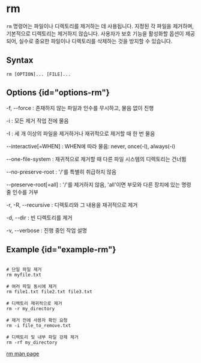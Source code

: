 # rm

`rm` 명령어는 파일이나 디렉토리를 제거하는 데 사용됩니다. 지정된 각 파일을 제거하며, 기본적으로 디렉토리는 제거하지 않습니다. 사용자가 보호 기능을 활성화할 옵션이 제공되어, 실수로 중요한 파일이나 디렉토리를
삭제하는 것을 방지할 수 있습니다.

## Syntax

```Shell
rm [OPTION]... [FILE]...
```

## Options {id="options-rm"}

-f, --force
: 존재하지 않는 파일과 인수를 무시하고, 물음 없이 진행

-i
: 모든 제거 작업 전에 물음

-I
: 세 개 이상의 파일을 제거하거나 재귀적으로 제거할 때 한 번 물음

--interactive[=WHEN]
: WHEN에 따라 물음: never, once(-I), always(-i)

--one-file-system
: 재귀적으로 제거할 때 다른 파일 시스템의 디렉토리는 건너뜀

--no-preserve-root
: '/'를 특별히 취급하지 않음

--preserve-root[=all]
: '/'를 제거하지 않음, 'all'이면 부모와 다른 장치에 있는 명령줄 인수를 거부

-r, -R, --recursive
: 디렉토리와 그 내용을 재귀적으로 제거

-d, --dir
: 빈 디렉토리를 제거

-v, --verbose
: 진행 중인 작업 설명

## Example {id="example-rm"}

```Shell

# 단일 파일 제거
rm myfile.txt

# 여러 파일 동시에 제거
rm file1.txt file2.txt file3.txt

# 디렉토리 재귀적으로 제거
rm -r my_directory

# 제거 전에 사용자 확인 요청
rm -i file_to_remove.txt

# 디렉토리 및 내부 파일 강제 제거
rm -rf my_directory
```

<seealso>
    <category ref="official-documents">
        <a href="https://www.gnu.org/software/coreutils/rm">rm man page</a>
    </category>
</seealso>
